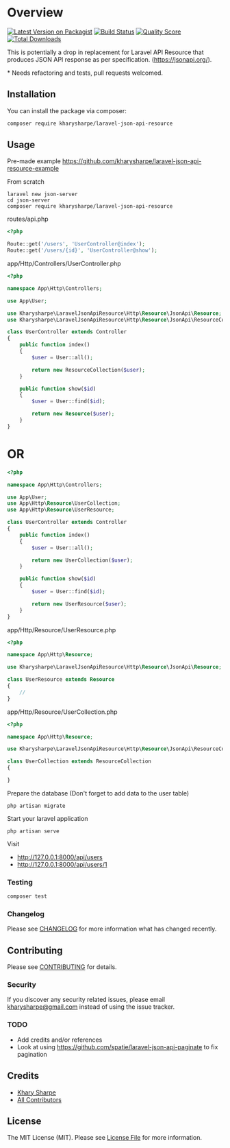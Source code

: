 # Overview

[![Latest Version on Packagist](https://img.shields.io/packagist/v/kharysharpe/laravel-json-api-resource.svg?style=flat-square)](https://packagist.org/packages/kharysharpe/laravel-json-api-resource)
[![Build Status](https://img.shields.io/travis/kharysharpe/laravel-json-api-resource/master.svg?style=flat-square)](https://travis-ci.org/kharysharpe/laravel-json-api-resource)
[![Quality Score](https://img.shields.io/scrutinizer/g/kharysharpe/laravel-json-api-resource.svg?style=flat-square)](https://scrutinizer-ci.com/g/kharysharpe/laravel-json-api-resource)
[![Total Downloads](https://img.shields.io/packagist/dt/kharysharpe/laravel-json-api-resource.svg?style=flat-square)](https://packagist.org/packages/kharysharpe/laravel-json-api-resource)

This is potentially a drop in replacement for Laravel API Resource that produces JSON API response as per specification. (https://jsonapi.org/).

\* Needs refactoring and tests, pull requests welcomed.

## Installation

You can install the package via composer:

```bash
composer require kharysharpe/laravel-json-api-resource
```

## Usage

Pre-made example
https://github.com/kharysharpe/laravel-json-api-resource-example

From scratch

```
laravel new json-server
cd json-server
composer require kharysharpe/laravel-json-api-resource
```

routes/api.php

```php
<?php

Route::get('/users', 'UserController@index');
Route::get('/users/{id}', 'UserController@show');
```

app/Http/Controllers/UserController.php

```php
<?php

namespace App\Http\Controllers;

use App\User;

use Kharysharpe\LaravelJsonApiResource\Http\Resource\JsonApi\Resource;
use Kharysharpe\LaravelJsonApiResource\Http\Resource\JsonApi\ResourceCollection;

class UserController extends Controller
{
    public function index()
    {
        $user = User::all();

        return new ResourceCollection($user);
    }

    public function show($id)
    {
        $user = User::find($id);

        return new Resource($user);
    }
}
```

# OR

```php
<?php

namespace App\Http\Controllers;

use App\User;
use App\Http\Resource\UserCollection;
use App\Http\Resource\UserResource;

class UserController extends Controller
{
    public function index()
    {
        $user = User::all();

        return new UserCollection($user);
    }

    public function show($id)
    {
        $user = User::find($id);

        return new UserResource($user);
    }
}
```

app/Http/Resource/UserResource.php

```php
<?php

namespace App\Http\Resource;

use Kharysharpe\LaravelJsonApiResource\Http\Resource\JsonApi\Resource;

class UserResource extends Resource
{
    //
}
```

app/Http/Resource/UserCollection.php

```php
<?php

namespace App\Http\Resource;

use Kharysharpe\LaravelJsonApiResource\Http\Resource\JsonApi\ResourceCollection;

class UserCollection extends ResourceCollection
{

}
```

Prepare the database (Don't forget to add data to the user table)

```
php artisan migrate
```

Start your laravel application

```
php artisan serve
```

Visit

- http://127.0.0.1:8000/api/users
- http://127.0.0.1:8000/api/users/1

### Testing

```bash
composer test
```

### Changelog

Please see [CHANGELOG](CHANGELOG.md) for more information what has changed recently.

## Contributing

Please see [CONTRIBUTING](CONTRIBUTING.md) for details.

### Security

If you discover any security related issues, please email kharysharpe@gmail.com instead of using the issue tracker.

### TODO

- Add credits and/or references
- Look at using https://github.com/spatie/laravel-json-api-paginate to fix pagination

## Credits

- [Khary Sharpe](https://github.com/kharysharpe)
- [All Contributors](../../contributors)

## License

The MIT License (MIT). Please see [License File](LICENSE.md) for more information.
